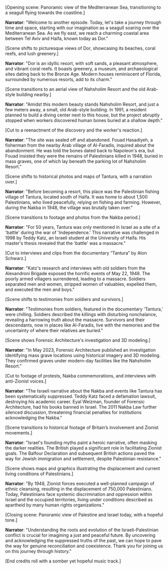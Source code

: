 [Opening scene: Panoramic view of the Mediterranean Sea, transitioning to a seagull flying towards the coastline.]

**Narrator**: "Welcome to another episode. Today, let's take a journey through time and space, starting with our imagination as a seagull soaring over the Mediterranean Sea. As we fly east, we reach a charming coastal area between Tel Aviv and Haifa, known today as Dor."

[Scene shifts to picturesque views of Dor, showcasing its beaches, coral reefs, and lush greenery.]

**Narrator**: "Dor is an idyllic resort, with soft sands, a pleasant atmosphere, and vibrant coral reefs. It boasts greenery, a museum, and archaeological sites dating back to the Bronze Age. Modern houses reminiscent of Florida, surrounded by numerous resorts, add to its charm."

[Scene transitions to an aerial view of Nahsholim Resort and the old Arab-style building nearby.]

**Narrator**: "Amidst this modern beauty stands Nahsholim Resort, and just a few meters away, a small, old Arab-style building. In 1991, a resident planned to build a diving center next to this house, but the project abruptly stopped when workers discovered human bones buried at a shallow depth."

[Cut to a reenactment of the discovery and the worker's reaction.]

**Narrator**: "The site was sealed off and abandoned. Fouad Hasadiyeh, a fisherman from the nearby Arab village of Al-Faradis, inquired about the abandonment. He was told the bones dated back to Napoleon's era, but Fouad insisted they were the remains of Palestinians killed in 1948, buried in mass graves, one of which lay beneath the parking lot of Nahsholim Resort."

[Scene shifts to historical photos and maps of Tantura, with a narration over.]

**Narrator**: "Before becoming a resort, this place was the Palestinian fishing village of Tantura, located south of Haifa. It was home to about 1,500 Palestinians, who lived peacefully, relying on fishing and farming. However, during the Nakba in 1948, the village was brutally taken over."

[Scene transitions to footage and photos from the Nakba period.]

**Narrator**: "For 50 years, Tantura was only mentioned in Israel as a site of a 'battle' during the war of 'Independence.' This narrative was challenged in 1998 by Teddy Katz, an Israeli student at the University of Haifa. His master's thesis revealed that the 'battle' was a massacre."

[Cut to interviews and clips from the documentary “Tantura” by Alon Schwarz.]

**Narrator**: "Katz's research and interviews with old soldiers from the Alexandroni Brigade exposed the horrific events of May 22, 1948. The poorly armed villagers surrendered, leading to a massacre. Soldiers separated men and women, stripped women of valuables, expelled them, and executed the men and boys."

[Scene shifts to testimonies from soldiers and survivors.]

**Narrator**: "Testimonies from soldiers, featured in the documentary 'Tantura,' were chilling. Soldiers described the killings with disturbing nonchalance, revealing a harrowing truth about the massacre. Survivors and their descendants, now in places like Al-Faradis, live with the memories and the uncertainty of where their relatives are buried."

[Scene shows Forensic Architecture's investigation and 3D modeling.]

**Narrator**: "In May 2023, Forensic Architecture published an investigation identifying mass grave locations using historical imagery and 3D modeling. They confirmed graves under modern-day facilities like the Nahsholim Resort."

[Cut to footage of protests, Nakba commemorations, and interviews with anti-Zionist voices.]

**Narrator**: "The Israeli narrative about the Nakba and events like Tantura has been systematically suppressed. Teddy Katz faced a defamation lawsuit, destroying his academic career. Eyal Weizman, founder of Forensic Architecture, had his books banned in Israel. The 2011 Nakba Law further silenced discussion, threatening financial penalties for institutions acknowledging the Nakba."

[Scene transitions to historical footage of Britain’s involvement and Zionist movements.]

**Narrator**: "Israel's founding myths paint a heroic narrative, often masking the darker realities. The British played a significant role in facilitating Zionist goals. The Balfour Declaration and subsequent British actions paved the way for Jewish immigration and settlement, despite Palestinian resistance."

[Scene shows maps and graphics illustrating the displacement and current living conditions of Palestinians.]

**Narrator**: "By 1948, Zionist forces executed a well-planned campaign of ethnic cleansing, resulting in the displacement of 750,000 Palestinians. Today, Palestinians face systemic discrimination and oppression within Israel and the occupied territories, living under conditions described as apartheid by many human rights organizations."

[Closing scene: Panoramic view of Palestine and Israel today, with a hopeful tone.]

**Narrator**: "Understanding the roots and evolution of the Israeli-Palestinian conflict is crucial for imagining a just and peaceful future. By uncovering and acknowledging the suppressed truths of the past, we can hope to pave the way for genuine reconciliation and coexistence. Thank you for joining us on this journey through history."

[End credits roll with a somber yet hopeful music track.]